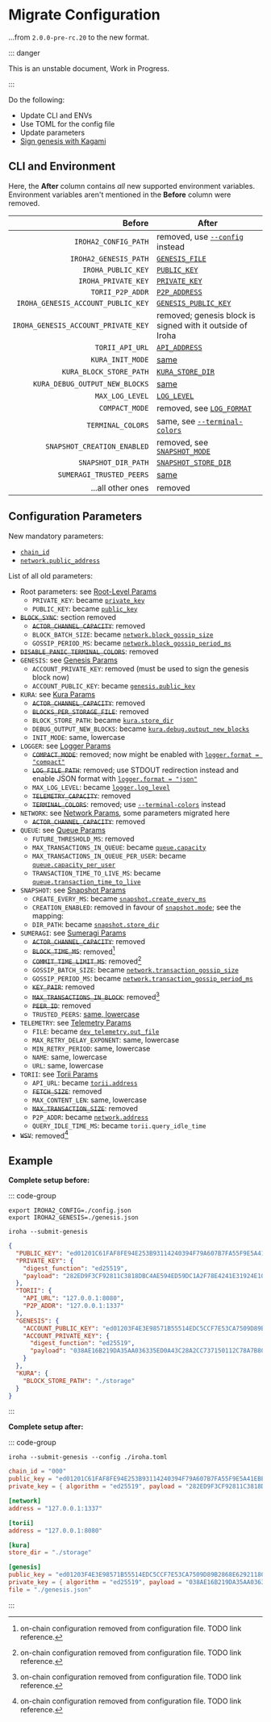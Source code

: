 <script setup>
import MigrationSnapshotModeTable from './MigrationSnapshotModeTable.vue'
</script>

# Migrate Configuration

...from `2.0.0-pre-rc.20` to the new format.

::: danger

This is an unstable document, Work in Progress.

:::

Do the following:

- Update CLI and ENVs
- Use TOML for the config file
- Update parameters
- [Sign genesis with Kagami](../genesis.md)

## CLI and Environment

Here, the **After** column contains _all_ new supported environment
variables. Environment variables aren't mentioned in the **Before** column
were removed.

|                              Before | After                                                              |
| ----------------------------------: |--------------------------------------------------------------------|
|                `IROHA2_CONFIG_PATH` | removed, use [`--config`](../irohad-cli#arg-config) instead        |
|               `IROHA2_GENESIS_PATH` | [`GENESIS_FILE`](params#param-genesis-file)                        |
|                  `IROHA_PUBLIC_KEY` | [`PUBLIC_KEY`](params#param-public-key)                            |
|                 `IROHA_PRIVATE_KEY` | [`PRIVATE_KEY`](params#param-private-key)                          |
|                    `TORII_P2P_ADDR` | [`P2P_ADDRESS`](params#param-network-address)                      |
|  `IROHA_GENESIS_ACCOUNT_PUBLIC_KEY` | [`GENESIS_PUBLIC_KEY`](params#param-genesis-public-key)            |
| `IROHA_GENESIS_ACCOUNT_PRIVATE_KEY` | removed; genesis block is signed with it outside of Iroha          |
|                     `TORII_API_URL` | [`API_ADDRESS`](params#param-torii-address)                        |
|                    `KURA_INIT_MODE` | [same](params#param-kura-init-mode)                                |
|             `KURA_BLOCK_STORE_PATH` | [`KURA_STORE_DIR`](params#param-kura-store-dir)                    |
|      `KURA_DEBUG_OUTPUT_NEW_BLOCKS` | [same](params#param-kura-debug-output-new-blocks)                  |
|                     `MAX_LOG_LEVEL` | [`LOG_LEVEL`](params#param-logger-level)                           |
|                      `COMPACT_MODE` | removed, see [`LOG_FORMAT`](params#param-logger-format)            |
|                   `TERMINAL_COLORS` | same, see [`--terminal-colors`](../irohad-cli#arg-terminal-colors) |
|         `SNAPSHOT_CREATION_ENABLED` | removed, see [`SNAPSHOT_MODE`](params#param-snapshot-mode)         |
|                 `SNAPSHOT_DIR_PATH` | [`SNAPSHOT_STORE_DIR`](params#param-snapshot-store-dir)            |
|            `SUMERAGI_TRUSTED_PEERS` | [same](params#param-trusted-peers)                                 |
|                   ...all other ones | removed                                                            |

## Configuration Parameters

New mandatory parameters:

- [`chain_id`](params#param-chain-id)
- [`network.public_address`](params#param-network-public-address)

List of all old parameters:

- Root parameters: see [Root-Level Params](params#root)
  - `PRIVATE_KEY`: became [`private_key`](params#param-private-key)
  - `PUBLIC_KEY`: became [`public_key`](params#param-public-key)
- ~~`BLOCK_SYNC`~~: section removed
  - ~~`ACTOR_CHANNEL_CAPACITY`~~: removed
  - `BLOCK_BATCH_SIZE`: became
    [`network.block_gossip_size`](params#param-network-block-gossip-size)
  - `GOSSIP_PERIOD_MS`: became
    [`network.block_gossip_period_ms`](params#param-network-block-gossip-period-ms)
- ~~`DISABLE_PANIC_TERMINAL_COLORS`~~: removed
- `GENESIS`: see [Genesis Params](params#genesis)
  - `ACCOUNT_PRIVATE_KEY`: removed (must be used to sign the genesis block now)
  - `ACCOUNT_PUBLIC_KEY`: became
    [`genesis.public_key`](params#param-genesis-public-key)
- `KURA`: see [Kura Params](params#kura)
  - ~~`ACTOR_CHANNEL_CAPACITY`~~: removed
  - ~~`BLOCKS_PER_STORAGE_FILE`~~: removed
  - `BLOCK_STORE_PATH`: became
    [`kura.store_dir`](params#param-kura-store-dir)
  - `DEBUG_OUTPUT_NEW_BLOCKS`: became
    [`kura.debug.output_new_blocks`](params#param-kura-debug-output-new-blocks)
  - `INIT_MODE`: same, lowercase
- `LOGGER`: see [Logger Params](params#logger)
  - ~~`COMPACT_MODE`~~: removed; now might be enabled with
    [`logger.format = "compact"`](params#param-logger-format)
  - ~~`LOG_FILE_PATH`~~: removed; use STDOUT redirection instead and enable
    JSON format with [`logger.format = "json"`](params#param-logger-format)
  - `MAX_LOG_LEVEL`: became [`logger.log_level`](params#param-logger-level)
  - ~~`TELEMETRY_CAPACITY`~~: removed
  - ~~`TERMINAL_COLORS`~~: removed; use [`--terminal-colors`](../irohad-cli#arg-terminal-colors)
    instead
- `NETWORK`: see [Network Params](params#network), some parameters migrated
  here
  - ~~`ACTOR_CHANNEL_CAPACITY`~~: removed
- `QUEUE`: see [Queue Params](params#queue)
  - `FUTURE_THRESHOLD_MS`: removed
  - `MAX_TRANSACTIONS_IN_QUEUE`: became
    [`queue.capacity`](params#param-queue-capacity)
  - `MAX_TRANSACTIONS_IN_QUEUE_PER_USER`: became
    [`queue.capacity_per_user`](params#param-queue-capacity-per-user)
  - `TRANSACTION_TIME_TO_LIVE_MS`: became
    [`queue.transaction_time_to_live`](params#param-queue-transaction-time-to-live-ms)
- `SNAPSHOT`: see [Snapshot Params](params#snapshot)
  - `CREATE_EVERY_MS`: became
    [`snapshot.create_every_ms`](params#param-snapshot-create-every-ms)
  - `CREATION_ENABLED`: removed in favour of
    [`snapshot.mode`](params#param-snapshot-mode); see the mapping:
    <MigrationSnapshotModeTable />
  - `DIR_PATH`: became
    [`snapshot.store_dir`](params#param-snapshot-store-dir)
- `SUMERAGI`: see [Sumeragi Params](params#sumeragi)
  - ~~`ACTOR_CHANNEL_CAPACITY`~~: removed
  - ~~`BLOCK_TIME_MS`~~: removed[^1]
  - ~~`COMMIT_TIME_LIMIT_MS`~~: removed[^1]
  - `GOSSIP_BATCH_SIZE`: became
    [`network.transaction_gossip_size`](params#param-network-transaction-gossip-size)
  - `GOSSIP_PERIOD_MS`: became
    [`network.transaction_gossip_period_ms`](params#param-network-transaction-gossip-period-ms)
  - ~~`KEY_PAIR`~~: removed
  - ~~`MAX_TRANSACTIONS_IN_BLOCK`~~: removed[^1]
  - ~~`PEER_ID`~~: removed
  - `TRUSTED_PEERS`: [same, lowercase](params#param-trusted-peers)
- `TELEMETRY`: see [Telemetry Params](params#telemetry)
  - `FILE`: became [`dev_telemetry.out_file`](./params.md#param-dev-telemetry-out-file)
  - `MAX_RETRY_DELAY_EXPONENT`: same, lowercase
  - `MIN_RETRY_PERIOD`: same, lowercase
  - `NAME`: same, lowercase
  - `URL`: same, lowercase
- `TORII`: see [Torii Params](params#torii)
  - `API_URL`: became [`torii.address`](params#param-torii-address)
  - ~~`FETCH_SIZE`~~: removed
  - `MAX_CONTENT_LEN`: same, lowercase
  - ~~`MAX_TRANSACTION_SIZE`~~: removed
  - `P2P_ADDR`: became [`network.address`](params#param-network-address)
  - `QUERY_IDLE_TIME_MS`: became `torii.query_idle_time`
- ~~`WSV`~~: removed[^1]

[^1]: on-chain configuration removed from configuration file. TODO link reference.

## Example

**Complete setup before:**

::: code-group

```shell [CLI]
export IROHA2_CONFIG=./config.json
export IROHA2_GENESIS=./genesis.json

iroha --submit-genesis
```

```json [Configuration file]
{
  "PUBLIC_KEY": "ed01201C61FAF8FE94E253B93114240394F79A607B7FA55F9E5A41EBEC74B88055768B",
  "PRIVATE_KEY": {
    "digest_function": "ed25519",
    "payload": "282ED9F3CF92811C3818DBC4AE594ED59DC1A2F78E4241E31924E101D6B1FB831C61FAF8FE94E253B93114240394F79A607B7FA55F9E5A41EBEC74B88055768B"
  },
  "TORII": {
    "API_URL": "127.0.0.1:8080",
    "P2P_ADDR": "127.0.0.1:1337"
  },
  "GENESIS": {
    "ACCOUNT_PUBLIC_KEY": "ed01203F4E3E98571B55514EDC5CCF7E53CA7509D89B2868E62921180A6F57C2F4E255",
    "ACCOUNT_PRIVATE_KEY": {
      "digest_function": "ed25519",
      "payload": "038AE16B219DA35AA036335ED0A43C28A2CC737150112C78A7B8034B9D99C9023F4E3E98571B55514EDC5CCF7E53CA7509D89B2868E62921180A6F57C2F4E255"
    }
  },
  "KURA": {
    "BLOCK_STORE_PATH": "./storage"
  }
}
```

:::

**Complete setup after:**

::: code-group

```shell [CLI]
iroha --submit-genesis --config ./iroha.toml
```

```toml [Configuration file]
chain_id = "000"
public_key = "ed01201C61FAF8FE94E253B93114240394F79A607B7FA55F9E5A41EBEC74B88055768B"
private_key = { algorithm = "ed25519", payload = "282ED9F3CF92811C3818DBC4AE594ED59DC1A2F78E4241E31924E101D6B1FB831C61FAF8FE94E253B93114240394F79A607B7FA55F9E5A41EBEC74B88055768B" }

[network]
address = "127.0.0.1:1337"

[torii]
address = "127.0.0.1:8080"

[kura]
store_dir = "./storage"

[genesis]
public_key = "ed01203F4E3E98571B55514EDC5CCF7E53CA7509D89B2868E62921180A6F57C2F4E255"
private_key = { algorithm = "ed25519", payload = "038AE16B219DA35AA036335ED0A43C28A2CC737150112C78A7B8034B9D99C9023F4E3E98571B55514EDC5CCF7E53CA7509D89B2868E62921180A6F57C2F4E255" }
file = "./genesis.json"
```

:::
